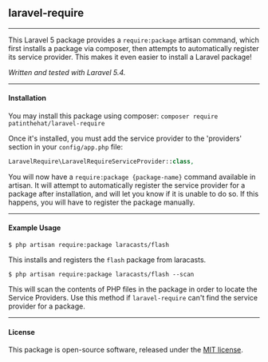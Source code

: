 ## laravel-require
---

This Laravel 5 package provides a `require:package` artisan command, which first installs a package via composer, then attempts to automatically register its service provider.  This makes it even easier to install a Laravel package!

*Written and tested with Laravel 5.4.*

---
#### Installation

You may install this package using composer:
	`composer require patinthehat/laravel-require`
	
Once it's installed, you must add the service provider to the 'providers' section in your `config/app.php` file:

```php
LaravelRequire\LaravelRequireServiceProvider::class,
```

You will now have a `require:package {package-name}` command available in artisan. It will attempt to automatically register the service provider for a package after installation, and will let you know if it is unable to do so.  If this happens, you will have to register the package manually.

---
#### Example Usage

```
$ php artisan require:package laracasts/flash
```
This installs and registers the `flash` package from laracasts.

```
$ php artisan require:package laracasts/flash --scan
``` 
This will scan the contents of PHP files in the package in order to locate the Service Providers.  Use this method if `laravel-require` can't find the service provider for a package.

---
#### License

This package is open-source software, released under the [MIT license](LICENSE).

